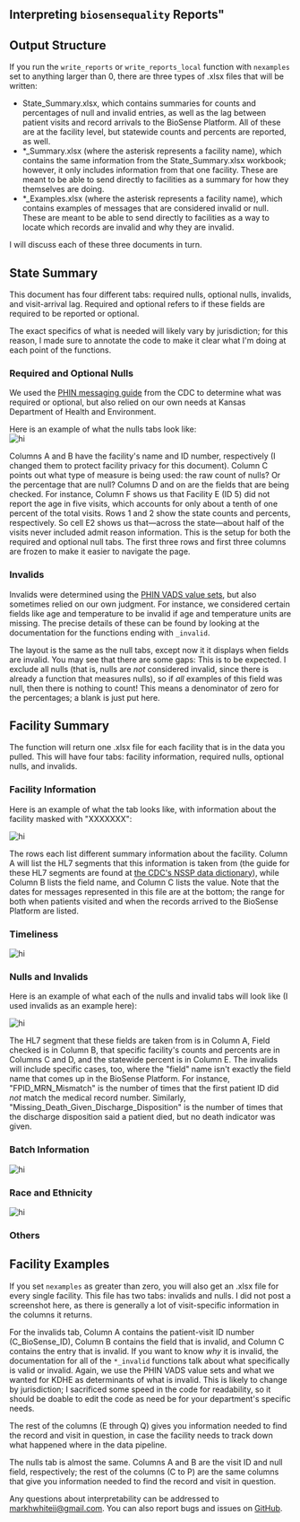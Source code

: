 
## Interpreting `biosensequality` Reports"


## Output Structure

If you run the `write_reports` or `write_reports_local` function with `nexamples` set to anything larger than 0, there are three types of .xlsx files that will be written:  

* State_Summary.xlsx, which contains summaries for counts and percentages of null and invalid entries, as well as the lag between patient visits and record arrivals to the BioSense Platform. All of these are at the facility level, but statewide counts and percents are reported, as well.  
* *_Summary.xlsx (where the asterisk represents a facility name), which contains the same information from the State_Summary.xlsx workbook; however, it only includes information from that one facility. These are meant to be able to send directly to facilities as a summary for how they themselves are doing.  
* *_Examples.xlsx (where the asterisk represents a facility name), which contains examples of messages that are considered invalid or null. These are meant to be able to send directly to facilities as a way to locate which records are invalid and why they are invalid.  

I will discuss each of these three documents in turn.  

## State Summary

This document has four different tabs: required nulls, optional nulls, invalids, and visit-arrival lag. Required and optional refers to if these fields are required to be reported or optional.  

The exact specifics of what is needed will likely vary by jurisdiction; for this reason, I made sure to annotate the code to make it clear what I'm doing at each point of the functions.  

### Required and Optional Nulls

We used the [PHIN messaging guide](https://www.cdc.gov/nssp/documents/guides/syndrsurvmessagguide2_messagingguide_phn.pdf) from the CDC to determine what was required or optional, but also relied on our own needs at Kansas Department of Health and Environment.  

Here is an example of what the nulls tabs look like:  
<img src="https://github.com/Mengjiao0714/biosensequality/blob/master/Interpretation/State_Summary_Req_Null.PNG" alt="hi" class="inline"/>

Columns A and B have the facility's name and ID number, respectively (I changed them to protect facility privacy for this document). Column C points out what type of measure is being used: the raw count of nulls? Or the percentage that are null? Columns D and on are the fields that are being checked. For instance, Column F shows us that Facility E (ID 5) did not report the age in five visits, which accounts for only about a tenth of one percent of the total visits. Rows 1 and 2 show the state counts and percents, respectively. So cell E2 shows us that—across the state—about half of the visits never included admit reason information. This is the setup for both the required and optional null tabs. The first three rows and first three columns are frozen to make it easier to navigate the page.  

### Invalids

Invalids were determined using the [PHIN VADS value sets](https://phinvads.cdc.gov/vads/ViewView.action?name=Syndromic%20Surveillance), but also sometimes relied on our own judgment. For instance, we considered certain fields like age and temperature to be invalid if age and temperature units are missing. The precise details of these can be found by looking at the documentation for the functions ending with  `_invalid`.  


The layout is the same as the null tabs, except now it it displays when fields are invalid. You may see that there are some gaps: This is to be expected. I exclude all nulls (that is, nulls are *not* considered invalid, since there is already a function that measures nulls), so if *all* examples of this field was null, then there is nothing to count! This means a denominator of zero for the percentages; a blank is just put here.  


## Facility Summary

The function will return one .xlsx file for each facility that is in the data you pulled. This will have four tabs: facility information, required nulls, optional nulls, and invalids.  

### Facility Information

Here is an example of what the tab looks like, with information about the facility masked with "XXXXXXX":  

<img src="https://github.com/Mengjiao0714/biosensequality/blob/master/Interpretation/Facility_Summary_FacInfo.PNG" alt="hi" class="inline"/> 

The rows each list different summary information about the facility. Column A will list the HL7 segments that this information is taken from (the guide for these HL7 segments are found at [the CDC's NSSP data dictionary](https://www.cdc.gov/nssp/biosense/docs/NSSP-Data-Dictionary.xlsx)), while Column B lists the field name, and Column C lists the value. Note that the dates for messages represented in this file are at the bottom; the range for both when patients visited and when the records arrived to the BioSense Platform are listed.  
### Timeliness

<img src="https://github.com/Mengjiao0714/biosensequality/blob/master/Interpretation/Facility_Summary_Timeliness.PNG" alt="hi" class="inline"/>


### Nulls and Invalids

Here is an example of what each of the nulls and invalid tabs will look like (I used invalids as an example here): 

<img src="https://github.com/Mengjiao0714/biosensequality/blob/master/Interpretation/Facility_Summary_Req_Null.PNG" alt="hi" class="inline"/>

The HL7 segment that these fields are taken from is in Column A, Field checked is in Column B, that specific facility's counts and percents are in Columns C and D, and the statewide percent is in Column E. The invalids will include specific cases, too, where the "field" name isn't exactly the field name that comes up in the BioSense Platform. For instance, "FPID_MRN_Mismatch" is the number of times that the first patient ID did *not* match the medical record number. Similarly, "Missing_Death_Given_Discharge_Disposition" is the number of times that the discharge disposition said a patient died, but no death indicator was given.  

### Batch Information
<img src="https://github.com/Mengjiao0714/biosensequality/blob/master/Interpretation/Facility_Summary_Batch.PNG" alt="hi" class="inline"/>

### Race and Ethnicity
<img src="https://github.com/Mengjiao0714/biosensequality/blob/master/Interpretation/Facility_Summary_Race.PNG" alt="hi" class="inline"/>


### Others


## Facility Examples

If you set `nexamples` as greater than zero, you will also get an .xlsx file for every single facility. This file has two tabs: invalids and nulls. I did not post a screenshot here, as there is generally a lot of visit-specific information in the columns it returns.  

For the invalids tab, Column A contains the patient-visit ID number (C_BioSense_ID), Column B contains the field that is invalid, and Column C contains the entry that is invalid. If you want to know *why* it is invalid, the documentation for all of the `*_invalid` functions talk about what specifically is valid or invalid. Again, we use the PHIN VADS value sets and what we wanted for KDHE as determinants of what is invalid. This is likely to change by jurisdiction; I sacrificed some speed in the code for readability, so it should be doable to edit the code as need be for your department's specific needs.  

The rest of the columns (E through Q) gives you information needed to find the record and visit in question, in case the facility needs to track down what happened where in the data pipeline.  

The nulls tab is almost the same. Columns A and B are the visit ID and null field, respectively; the rest of the columns (C to P) are the same columns that give you information needed to find the record and visit in question.  

Any questions about interpretability can be addressed to markhwhiteii@gmail.com. You can also report bugs and issues on [GitHub](https://github.com/markhwhiteii/biosensequality/issues).
<br>
<br>
